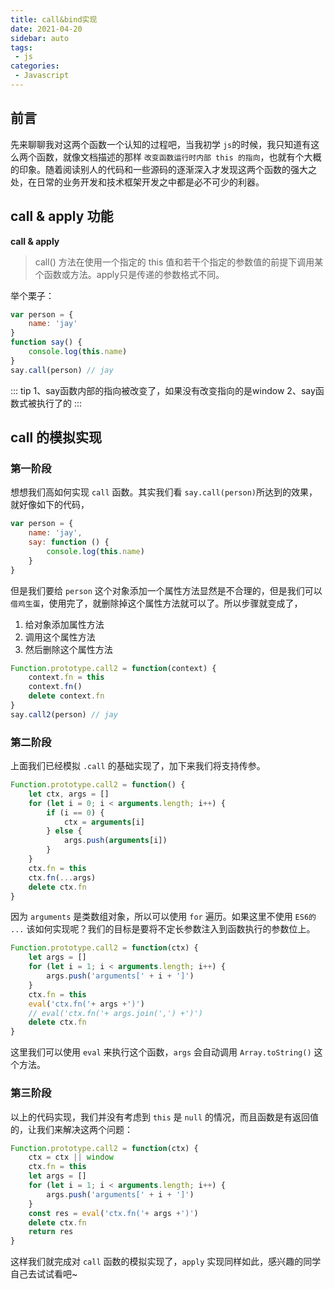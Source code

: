 ```yaml
---
title: call&bind实现
date: 2021-04-20
sidebar: auto
tags: 
 - js
categories:
 - Javascript
---
```


## 前言

先来聊聊我对这两个函数一个认知的过程吧，当我初学 `js`的时候，我只知道有这么两个函数，就像文档描述的那样 `改变函数运行时内部 this 的指向`，也就有个大概的印象。随着阅读别人的代码和一些源码的逐渐深入才发现这两个函数的强大之处，在日常的业务开发和技术框架开发之中都是必不可少的利器。

## call & apply 功能

**call & apply**

> call() 方法在使用一个指定的 this 值和若干个指定的参数值的前提下调用某个函数或方法。apply只是传递的参数格式不同。

举个栗子：

```js
var person = {
    name: 'jay'
}
function say() {
    console.log(this.name)
}
say.call(person) // jay
```
::: tip
1、say函数内部的指向被改变了，如果没有改变指向的是window
2、say函数式被执行了的
:::

## call 的模拟实现

### 第一阶段

想想我们高如何实现 `call` 函数。其实我们看 `say.call(person)`所达到的效果，就好像如下的代码，

```js
var person = {
    name: 'jay',
    say: function () {
        console.log(this.name)
    }
}
```
但是我们要给 `person` 这个对象添加一个属性方法显然是不合理的，但是我们可以 `借鸡生蛋`，使用完了，就删除掉这个属性方法就可以了。所以步骤就变成了，
1. 给对象添加属性方法
2. 调用这个属性方法
3. 然后删除这个属性方法

```js
Function.prototype.call2 = function(context) {
    context.fn = this
    context.fn()
    delete context.fn
}
say.call2(person) // jay
```

### 第二阶段

上面我们已经模拟 `.call` 的基础实现了，加下来我们将支持传参。

```js
Function.prototype.call2 = function() {
    let ctx, args = []
    for (let i = 0; i < arguments.length; i++) {
        if (i == 0) {
            ctx = arguments[i]
        } else {
            args.push(arguments[i])
        }
    }
    ctx.fn = this
    ctx.fn(...args)
    delete ctx.fn
}
```

因为 `arguments` 是类数组对象，所以可以使用 `for` 遍历。如果这里不使用 `ES6的 ...` 该如何实现呢？我们的目标是要将不定长参数注入到函数执行的参数位上。

```js
Function.prototype.call2 = function(ctx) {
    let args = []
    for (let i = 1; i < arguments.length; i++) {
        args.push('arguments[' + i + ']')
    }
    ctx.fn = this
    eval('ctx.fn('+ args +')')
    // eval('ctx.fn('+ args.join(',') +')')
    delete ctx.fn
}
```
这里我们可以使用 `eval` 来执行这个函数，`args` 会自动调用 `Array.toString()` 这个方法。


### 第三阶段

以上的代码实现，我们并没有考虑到 `this` 是 `null` 的情况，而且函数是有返回值的，让我们来解决这两个问题：


```js
Function.prototype.call2 = function(ctx) {
    ctx = ctx || window
    ctx.fn = this
    let args = []
    for (let i = 1; i < arguments.length; i++) {
        args.push('arguments[' + i + ']')
    }
    const res = eval('ctx.fn('+ args +')')
    delete ctx.fn
    return res
}
```

这样我们就完成对 `call` 函数的模拟实现了，`apply` 实现同样如此，感兴趣的同学自己去试试看吧~


